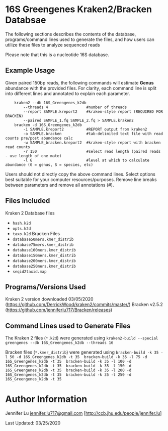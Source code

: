 # 16S Greengenes Kraken2/Bracken Databsae
The following sections describes the contents of the database, 
programs/command lines used to generate the files, and 
how users can utilize these files to analyze sequenced reads 

Please note that this is a nucleotide 16S database. 

## Example Usage
Given paired 150bp reads, the following commands will estimate 
**Genus** abundance with the provided files. 
For clarity, each command line is split into different lines 
and annotated to explain each parameter. 

```
    kraken2 --db 16S_Greengenes_k2db 
        --threads 4                 #number of threads
        --report SAMPLE.kreport2    #kraken-style report (REQUIRED FOR BRACKEN)
        --paired SAMPLE_1.fq SAMPLE_2.fq > SAMPLE.kraken2
    bracken -d 16S_Greengenes_k2db    
        -i SAMPLE.kreport2          #REPORT output from kraken2 
        -o SAMPLE.bracken           #tab-delimited text file with read counts pre/post abundance calc
        -w SAMPLE_bracken.kreport2  #kraken-style report with bracken read counts
        -r 150                      #select read length (paired reads - use length of one mate) 
        -l G                        #level at which to calculate abundance (G = genus, S = species, etc) 
```

Users should not directly copy the above command lines. 
Select options best suitable for your computer resources/purposes.
Remove line breaks between parameters and remove all annotations (#).

## Files Included
Kraken 2 Database files
* `hash.k2d` 
* `opts.k2d`
* `taxo.k2d` 
Bracken Files
* `database50mers.kmer_distrib`
* `database75mers.kmer_distrib`
* `database100mers.kmer_distrib`
* `database150mers.kmer_distrib`
* `database200mers.kmer_distrib`
* `database250mers.kmer_distrib`
* `seqid2taxid.map`

## Programs/Versions Used
Kraken 2 version downloaded 03/05/2020 (https://github.com/DerrickWood/kraken2/commits/master/)
Bracken v2.5.2 (https://github.com/jenniferlu717/Bracken/releases) 

## Command Lines used to Generate Files
The Kraken 2 files (`*.k2d`) were generated using 
    ```
    kraken2-build --special greengenes --db 16S_Greengenes_k2db --threads 16 
    ``` 

Bracken files (`*.kmer_distrib`) were generated using
    ```
    bracken-build -k 35 -l 50 -d 16S_Greengenes_k2db -t 35 
    bracken-build -k 35 -l 75 -d 16S_Greengenes_k2db -t 35 
    bracken-build -k 35 -l 100 -d 16S_Greengenes_k2db -t 35 
    bracken-build -k 35 -l 150 -d 16S_Greengenes_k2db -t 35 
    bracken-build -k 35 -l 200 -d 16S_Greengenes_k2db -t 35 
    bracken-build -k 35 -l 250 -d 16S_Greengenes_k2db -t 35 
    ```

# Author Information
Jennifer Lu 
jennifer.lu717@gmail.com
[http://ccb.jhu.edu/people/jennifer.lu]

Last Updated: 03/25/2020 
